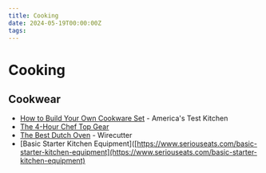 ```yaml
---
title: Cooking
date: 2024-05-19T00:00:00Z
tags:
---
```


# Cooking

## Cookwear

* [How to Build Your Own Cookware Set](https://www.americastestkitchen.com/cooksillustrated/articles/1760-the-best-pans-add-ons-and-extras-to-build-your-own-cookware-set) - America's Test Kitchen
* [The 4-Hour Chef Top Gear](https://www.americastestkitchen.com/cooksillustrated/articles/1760-the-best-pans-add-ons-and-extras-to-build-your-own-cookware-set)
* [The Best Dutch Oven](https://www.nytimes.com/wirecutter/reviews/best-dutch-oven/) - Wirecutter
* [Basic Starter Kitchen Equipment]([https://www.seriouseats.com/basic-starter-kitchen-equipment](https://www.seriouseats.com/basic-starter-kitchen-equipment)
